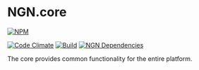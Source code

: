 # NGN.core

[![NPM](https://nodei.co/npm/ngn-core.png?downloads=true&stars=true)](https://nodei.co/npm/ngn-core/)

[![Code Climate](https://codeclimate.com/github/nodengn/ngn-core.png)](https://codeclimate.com/github/nodengn/ngn-core)
[![Build](https://api.travis-ci.org/nodengn/ngn-core.png)](https://travis-ci.org/nodengn/ngn-core)
[![NGN Dependencies](https://david-dm.org/nodengn/ngn-core.png)](https://david-dm.org/nodengn/ngn-core)

The core provides common functionality for the entire platform.
